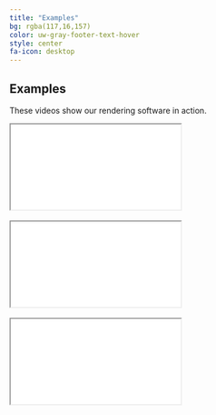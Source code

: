 ```yaml
---
title: "Examples"
bg: rgba(117,16,157)
color: uw-gray-footer-text-hover
style: center
fa-icon: desktop
---
```


## Examples

These videos show our rendering software in action.

<div class="icontain"><iframe src="//www.youtube.com/embed/E-zf6jJf_cs" allowfullscreen></iframe></div>
<br />
<div class="icontain"><iframe src="//www.youtube.com/embed/KKkhtwf4DKI" allowfullscreen></iframe></div>
<br />
<div class="icontain"><iframe src="//www.youtube.com/embed/1jAu8Jc21so" allowfullscreen></iframe></div>